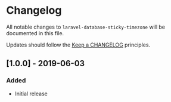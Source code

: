 # Changelog

All notable changes to `laravel-database-sticky-timezone` will be documented in this file.

Updates should follow the [Keep a CHANGELOG](http://keepachangelog.com/) principles.

## [1.0.0] - 2019-06-03

### Added
- Initial release
